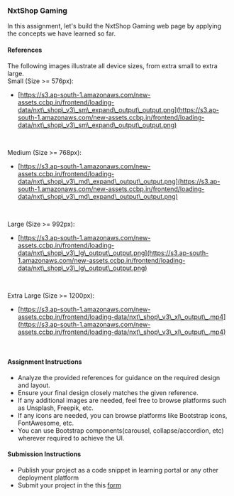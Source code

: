 ### NxtShop Gaming

In this assignment, let's build the NxtShop Gaming web page by applying the concepts we have learned so far.

#### References

The following images illustrate all device sizes, from extra small to extra large.
<br/>
Small (Size >= 576px):

- [https://s3.ap-south-1.amazonaws.com/new-assets.ccbp.in/frontend/loading-data/nxt\_shop\_v3\_sm\_expand\_output\_output.png](https://s3.ap-south-1.amazonaws.com/new-assets.ccbp.in/frontend/loading-data/nxt\_shop\_v3\_sm\_expand\_output\_output.png)

<br/>

Medium (Size >= 768px):

- [https://s3.ap-south-1.amazonaws.com/new-assets.ccbp.in/frontend/loading-data/nxt\_shop\_v3\_md\_expand\_output\_output.png](https://s3.ap-south-1.amazonaws.com/new-assets.ccbp.in/frontend/loading-data/nxt\_shop\_v3\_md\_expand\_output\_output.png)

<br/>

Large (Size >= 992px):

- [https://s3.ap-south-1.amazonaws.com/new-assets.ccbp.in/frontend/loading-data/nxt\_shop\_v3\_lg\_output\_output.png](https://s3.ap-south-1.amazonaws.com/new-assets.ccbp.in/frontend/loading-data/nxt\_shop\_v3\_lg\_output\_output.png)

<br/>

Extra Large (Size >= 1200px):

- [https://s3.ap-south-1.amazonaws.com/new-assets.ccbp.in/frontend/loading-data/nxt\_shop\_v3\_xl\_output\_.mp4](https://s3.ap-south-1.amazonaws.com/new-assets.ccbp.in/frontend/loading-data/nxt\_shop\_v3\_xl\_output\_.mp4)

<br/>

#### Assignment Instructions

- Analyze the provided references for guidance on the required design and layout.
- Ensure your final design closely matches the given reference.
- If any additional images are needed, feel free to browse platforms such as Unsplash, Freepik, etc.
- If any icons are needed, you can browse platforms like Bootstrap icons, FontAwesome, etc.
- You can use Bootstrap components(carousel, collapse/accordion, etc) wherever required to achieve the UI.

#### Submission Instructions

- Publish your project as a code snippet in learning portal or any other deployment platform
- Submit your project in the this [form]()